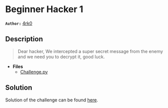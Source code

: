 # Beginner Hacker 1

**`Author:`** [4rk0](https://www.linkedin.com/in/abderahmane-oubahi-a72240243/)

## Description

> Dear hacker,
> We intercepted a super secret message from the enemy and we need you to decrypt it, good luck. 
   




- **Files** 
 	- [Challenge.py](./challenge/Challenge.py)  





## Solution
Solution of the challenge can be found [here](solution/).
